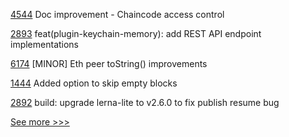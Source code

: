 
[4544](https://github.com/hyperledger/fabric/pull/4544) Doc improvement - Chaincode access control

[2893](https://github.com/hyperledger/cacti/pull/2893) feat(plugin-keychain-memory): add REST API endpoint implementations

[6174](https://github.com/hyperledger/besu/pull/6174) [MINOR] Eth peer toString() improvements

[1444](https://github.com/hyperledger/besu-docs/pull/1444) Added option to skip empty blocks

[2892](https://github.com/hyperledger/cacti/pull/2892) build: upgrade lerna-lite to v2.6.0 to fix publish resume bug


[See more >>>](https://start-here.hyperledger.org/pull-requests)
